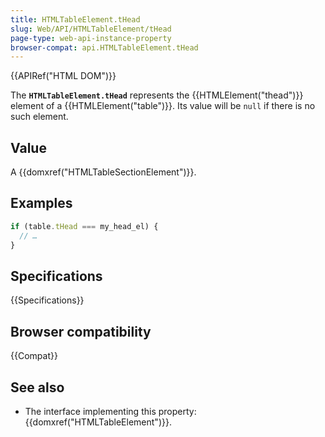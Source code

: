 ```yaml
---
title: HTMLTableElement.tHead
slug: Web/API/HTMLTableElement/tHead
page-type: web-api-instance-property
browser-compat: api.HTMLTableElement.tHead
---
```


{{APIRef("HTML DOM")}}

The **`HTMLTableElement.tHead`** represents the
{{HTMLElement("thead")}} element of a {{HTMLElement("table")}}. Its value will be
`null` if there is no such element.

## Value

A {{domxref("HTMLTableSectionElement")}}.

## Examples

```js
if (table.tHead === my_head_el) {
  // …
}
```

## Specifications

{{Specifications}}

## Browser compatibility

{{Compat}}

## See also

- The interface implementing this property: {{domxref("HTMLTableElement")}}.
